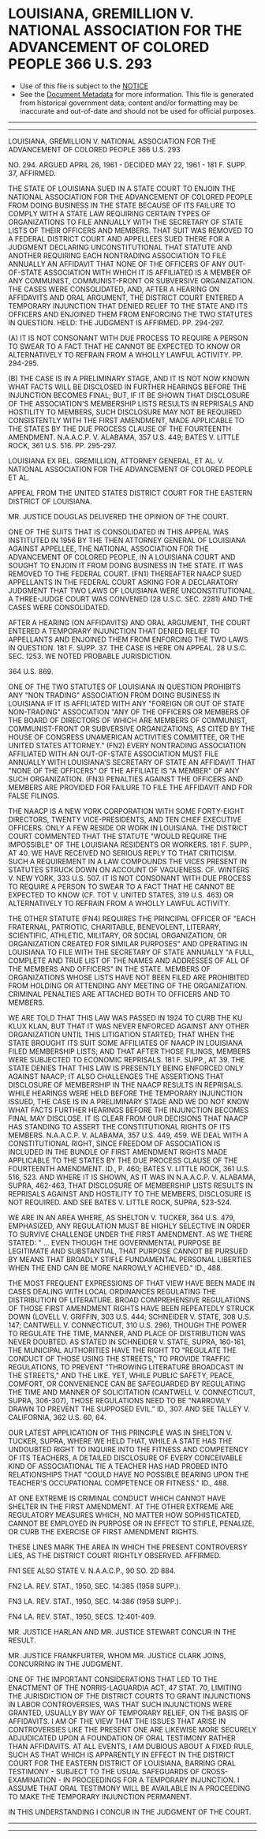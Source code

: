---
---

# LOUISIANA, GREMILLION V. NATIONAL ASSOCIATION FOR THE ADVANCEMENT OF COLORED PEOPLE 366 U.S. 293

* Use of this file is subject to the [NOTICE](https://github.com/publicdocs/notice/blob/master/NOTICE)
* See the [Document Metadata](../../../) for more information.
  This file is generated from historical government data; content and/or formatting may be inaccurate and out-of-date and should not be used for official purposes.

----------
----------

LOUISIANA, GREMILLION V. NATIONAL ASSOCIATION FOR THE ADVANCEMENT OF COLORED PEOPLE 366 U.S. 293

NO. 294.  ARGUED APRIL 26, 1961 - DECIDED MAY 22, 1961 - 181 F. SUPP. 37, AFFIRMED.

THE STATE OF LOUISIANA SUED IN A STATE COURT TO ENJOIN THE NATIONAL ASSOCIATION FOR THE ADVANCEMENT OF COLORED PEOPLE FROM DOING BUSINESS IN THE STATE BECAUSE OF ITS FAILURE TO COMPLY WITH A STATE LAW REQUIRING CERTAIN TYPES OF ORGANIZATIONS TO FILE ANNUALLY WITH THE SECRETARY OF STATE LISTS OF THEIR OFFICERS AND MEMBERS.  THAT SUIT WAS REMOVED TO A FEDERAL DISTRICT COURT AND APPELLEES SUED THERE FOR A JUDGMENT DECLARING UNCONSTITUTIONAL THAT STATUTE AND ANOTHER REQUIRING EACH NONTRADING ASSOCIATION TO FILE ANNUALLY AN AFFIDAVIT THAT NONE OF THE OFFICERS OF ANY OUT-OF-STATE ASSOCIATION WITH WHICH IT IS AFFILIATED IS A MEMBER OF ANY COMMUNIST, COMMUNIST-FRONT OR SUBVERSIVE ORGANIZATION.  THE CASES WERE CONSOLIDATED, AND, AFTER A HEARING ON AFFIDAVITS AND ORAL ARGUMENT, THE DISTRICT COURT ENTERED A TEMPORARY INJUNCTION THAT DENIED RELIEF TO THE STATE AND ITS OFFICERS AND ENJOINED THEM FROM ENFORCING THE TWO STATUTES IN QUESTION.  HELD:  THE JUDGMENT IS AFFIRMED.  PP. 294-297.

(A)  IT IS NOT CONSONANT WITH DUE PROCESS TO REQUIRE A PERSON TO SWEAR TO A FACT THAT HE CANNOT BE EXPECTED TO KNOW OR ALTERNATIVELY TO REFRAIN FROM A WHOLLY LAWFUL ACTIVITY.  PP. 294-295.

(B)  THE CASE IS IN A PRELIMINARY STAGE, AND IT IS NOT NOW KNOWN WHAT FACTS WILL BE DISCLOSED IN FURTHER HEARINGS BEFORE THE INJUNCTION BECOMES FINAL; BUT, IF IT BE SHOWN THAT DISCLOSURE OF THE ASSOCIATION'S MEMBERSHIP LISTS RESULTS IN REPRISALS AND HOSTILITY TO MEMBERS, SUCH DISCLOSURE MAY NOT BE REQUIRED CONSISTENTLY WITH THE FIRST AMENDMENT, MADE APPLICABLE TO THE STATES BY THE DUE PROCESS CLAUSE OF THE FOURTEENTH AMENDMENT.  N.A.A.C.P. V. ALABAMA, 357 U.S. 449; BATES V. LITTLE ROCK, 361 U.S. 516.  PP. 295-297.

LOUISIANA EX REL. GREMILLION, ATTORNEY GENERAL, ET AL. V. NATIONAL ASSOCIATION FOR THE ADVANCEMENT OF COLORED PEOPLE ET AL.

APPEAL FROM THE UNITED STATES DISTRICT COURT FOR THE EASTERN DISTRICT OF LOUISIANA.

MR. JUSTICE DOUGLAS DELIVERED THE OPINION OF THE COURT.

ONE OF THE SUITS THAT IS CONSOLIDATED IN THIS APPEAL WAS INSTITUTED IN 1956 BY THE THEN ATTORNEY GENERAL OF LOUISIANA AGAINST APPELLEE, THE NATIONAL ASSOCIATION FOR THE ADVANCEMENT OF COLORED PEOPLE, IN A LOUISIANA COURT AND SOUGHT TO ENJOIN IT FROM DOING BUSINESS IN THE STATE.  IT WAS REMOVED TO THE FEDERAL COURT.  (FN1)  THEREAFTER NAACP SUED APPELLANTS IN THE FEDERAL COURT ASKING FOR A DECLARATORY JUDGMENT THAT TWO LAWS OF LOUISIANA WERE UNCONSTITUTIONAL.  A THREE-JUDGE COURT WAS CONVENED (28 U.S.C. SEC. 2281) AND THE CASES WERE CONSOLIDATED.

AFTER A HEARING (ON AFFIDAVITS) AND ORAL ARGUMENT, THE COURT ENTERED A TEMPORARY INJUNCTION THAT DENIED RELIEF TO APPELLANTS AND ENJOINED THEM FROM ENFORCING THE TWO LAWS IN QUESTION.  181 F. SUPP. 37.  THE CASE IS HERE ON APPEAL.  28 U.S.C. SEC. 1253.  WE NOTED PROBABLE JURISDICTION.

364 U.S. 869.

ONE OF THE TWO STATUTES OF LOUISIANA IN QUESTION PROHIBITS ANY "NON TRADING" ASSOCIATION FROM DOING BUSINESS IN LOUISIANA IF IT IS AFFILIATED WITH ANY "FOREIGN OR OUT OF STATE NON-TRADING" ASSOCIATION "ANY OF THE OFFICERS OR MEMBERS OF THE BOARD OF DIRECTORS OF WHICH ARE MEMBERS OF COMMUNIST, COMMUNIST-FRONT OR SUBVERSIVE ORGANIZATIONS, AS CITED BY THE HOUSE OF CONGRESS UNAMERICAN ACTIVITIES COMMITTEE, OR THE UNITED STATES ATTORNEY."  (FN2)  EVERY NONTRADING ASSOCIATION AFFILIATED WITH AN OUT-OF-STATE ASSOCIATION MUST FILE ANNUALLY WITH LOUISIANA'S SECRETARY OF STATE AN AFFIDAVIT THAT "NONE OF THE OFFICERS" OF THE AFFILIATE IS "A MEMBER" OF ANY SUCH ORGANIZATION.  (FN3) PENALTIES AGAINST THE OFFICERS AND MEMBERS ARE PROVIDED FOR FAILURE TO FILE THE AFFIDAVIT AND FOR FALSE FILINGS.

THE NAACP IS A NEW YORK CORPORATION WITH SOME FORTY-EIGHT DIRECTORS, TWENTY VICE-PRESIDENTS, AND TEN CHIEF EXECUTIVE OFFICERS.  ONLY A FEW RESIDE OR WORK IN LOUISIANA.  THE DISTRICT COURT COMMENTED THAT THE STATUTE "WOULD REQUIRE THE IMPOSSIBLE" OF THE LOUISIANA RESIDENTS OR WORKERS.  181 F. SUPP., AT 40.  WE HAVE RECEIVED NO SERIOUS REPLY TO THAT CRITICISM.  SUCH A REQUIREMENT IN A LAW COMPOUNDS THE VICES PRESENT IN STATUTES STRUCK DOWN ON ACCOUNT OF VAGUENESS.  CF. WINTERS V. NEW YORK, 333 U.S. 507.  IT IS NOT CONSONANT WITH DUE PROCESS TO REQUIRE A PERSON TO SWEAR TO A FACT THAT HE CANNOT BE EXPECTED TO KNOW (CF. TOT V. UNITED STATES, 319 U.S. 463) OR ALTERNATIVELY TO REFRAIN FROM A WHOLLY LAWFUL ACTIVITY.

THE OTHER STATUTE (FN4) REQUIRES THE PRINCIPAL OFFICER OF "EACH FRATERNAL, PATRIOTIC, CHARITABLE, BENEVOLENT, LITERARY, SCIENTIFIC, ATHLETIC, MILITARY, OR SOCIAL ORGANIZATION, OR ORGANIZATION CREATED FOR SIMILAR PURPOSES" AND OPERATING IN LOUISIANA TO FILE WITH THE SECRETARY OF STATE ANNUALLY "A FULL, COMPLETE AND TRUE LIST OF THE NAMES AND ADDRESSES OF ALL OF THE MEMBERS AND OFFICERS" IN THE STATE.  MEMBERS OF ORGANIZATIONS WHOSE LISTS HAVE NOT BEEN FILED ARE PROHIBITED FROM HOLDING OR ATTENDING ANY MEETING OF THE ORGANIZATION.  CRIMINAL PENALTIES ARE ATTACHED BOTH TO OFFICERS AND TO MEMBERS.

WE ARE TOLD THAT THIS LAW WAS PASSED IN 1924 TO CURB THE KU KLUX KLAN, BUT THAT IT WAS NEVER ENFORCED AGAINST ANY OTHER ORGANIZATION UNTIL THIS LITIGATION STARTED; THAT WHEN THE STATE BROUGHT ITS SUIT SOME AFFILIATES OF NAACP IN LOUISIANA FILED MEMBERSHIP LISTS; AND THAT AFTER THOSE FILINGS, MEMBERS WERE SUBJECTED TO ECONOMIC REPRISALS.  181 F. SUPP., AT 39.  THE STATE DENIES THAT THIS LAW IS PRESENTLY BEING ENFORCED ONLY AGAINST NAACP; IT ALSO CHALLENGES THE ASSERTIONS THAT DISCLOSURE OF MEMBERSHIP IN THE NAACP RESULTS IN REPRISALS.  WHILE HEARINGS WERE HELD BEFORE THE TEMPORARY INJUNCTION ISSUED, THE CASE IS IN A PRELIMINARY STAGE AND WE DO NOT KNOW WHAT FACTS FURTHER HEARINGS BEFORE THE INJUNCTION BECOMES FINAL MAY DISCLOSE.  IT IS CLEAR FROM OUR DECISIONS THAT NAACP HAS STANDING TO ASSERT THE CONSTITUTIONAL RIGHTS OF ITS MEMBERS.  N.A.A.C.P. V. ALABAMA, 357 U.S. 449, 459.  WE DEAL WITH A CONSTITUTIONAL RIGHT, SINCE FREEDOM OF ASSOCIATION IS INCLUDED IN THE BUNDLE OF FIRST AMENDMENT RIGHTS MADE APPLICABLE TO THE STATES BY THE DUE PROCESS CLAUSE OF THE FOURTEENTH AMENDMENT.  ID., P. 460; BATES V. LITTLE ROCK, 361 U.S. 516, 523.  AND WHERE IT IS SHOWN, AS IT WAS IN N.A.A.C.P. V. ALABAMA, SUPRA, 462-463, THAT DISCLOSURE OF MEMBERSHIP LISTS RESULTS IN REPRISALS AGAINST AND HOSTILITY TO THE MEMBERS, DISCLOSURE IS NOT REQUIRED.  AND SEE BATES V. LITTLE ROCK, SUPRA, 523-524.

WE ARE IN AN AREA WHERE, AS SHELTON V. TUCKER, 364 U.S. 479, EMPHASIZED, ANY REGULATION MUST BE HIGHLY SELECTIVE IN ORDER TO SURVIVE CHALLENGE UNDER THE FIRST AMENDMENT.  AS WE THERE STATED:  " ...  EVEN THOUGH THE GOVERNMENTAL PURPOSE BE LEGITIMATE AND SUBSTANTIAL, THAT PURPOSE CANNOT BE PURSUED BY MEANS THAT BROADLY STIFLE FUNDAMENTAL PERSONAL LIBERTIES WHEN THE END CAN BE MORE NARROWLY ACHIEVED."  ID., 488.

THE MOST FREQUENT EXPRESSIONS OF THAT VIEW HAVE BEEN MADE IN CASES DEALING WITH LOCAL ORDINANCES REGULATING THE DISTRIBUTION OF LITERATURE.  BROAD COMPREHENSIVE REGULATIONS OF THOSE FIRST AMENDMENT RIGHTS HAVE BEEN REPEATEDLY STRUCK DOWN (LOVELL V. GRIFFIN, 303 U.S. 444; SCHNEIDER V. STATE, 308 U.S. 147; CANTWELL V. CONNECTICUT, 310 U.S. 296), THOUGH THE POWER TO REGULATE THE TIME, MANNER, AND PLACE OF DISTRIBUTION WAS NEVER DOUBTED.  AS STATED IN SCHNEIDER V. STATE, SUPRA, 160-161, THE MUNICIPAL AUTHORITIES HAVE THE RIGHT TO "REGULATE THE CONDUCT OF THOSE USING THE STREETS," TO PROVIDE TRAFFIC REGULATIONS, TO PREVENT "THROWING LITERATURE BROADCAST IN THE STREETS," AND THE LIKE.  YET, WHILE PUBLIC SAFETY, PEACE, COMFORT, OR CONVENIENCE CAN BE SAFEGUARDED BY REGULATING THE TIME AND MANNER OF SOLICITATION (CANTWELL V. CONNECTICUT, SUPRA, 306-307), THOSE REGULATIONS NEED TO BE "NARROWLY DRAWN TO PREVENT THE SUPPOSED EVIL."  ID., 307.  AND SEE TALLEY V. CALIFORNIA, 362 U.S. 60, 64.

OUR LATEST APPLICATION OF THIS PRINCIPLE WAS IN SHELTON V. TUCKER, SUPRA, WHERE WE HELD THAT, WHILE A STATE HAS THE UNDOUBTED RIGHT TO INQUIRE INTO THE FITNESS AND COMPETENCY OF ITS TEACHERS, A DETAILED DISCLOSURE OF EVERY CONCEIVABLE KIND OF ASSOCIATIONAL TIE A TEACHER HAS HAD PROBED INTO RELATIONSHIPS THAT "COULD HAVE NO POSSIBLE BEARING UPON THE TEACHER'S OCCUPATIONAL COMPETENCE OR FITNESS."  ID., 488.

AT ONE EXTREME IS CRIMINAL CONDUCT WHICH CANNOT HAVE SHELTER IN THE FIRST AMENDMENT.  AT THE OTHER EXTREME ARE REGULATORY MEASURES WHICH, NO MATTER HOW SOPHISTICATED, CANNOT BE EMPLOYED IN PURPOSE OR IN EFFECT TO STIFLE, PENALIZE, OR CURB THE EXERCISE OF FIRST AMENDMENT RIGHTS.

THESE LINES MARK THE AREA IN WHICH THE PRESENT CONTROVERSY LIES, AS THE DISTRICT COURT RIGHTLY OBSERVED.  AFFIRMED.

FN1  SEE ALSO STATE V. N.A.A.C.P., 90 SO. 2D 884.

FN2  LA. REV. STAT., 1950, SEC. 14:385 (1958 SUPP.).

FN3  LA. REV. STAT., 1950, SEC. 14:386 (1958 SUPP.).

FN4  LA. REV. STAT., 1950, SECS. 12:401-409.

MR. JUSTICE HARLAN AND MR. JUSTICE STEWART CONCUR IN THE RESULT.

MR. JUSTICE FRANKFURTER, WHOM MR. JUSTICE CLARK JOINS, CONCURRING IN THE JUDGMENT.

ONE OF THE IMPORTANT CONSIDERATIONS THAT LED TO THE ENACTMENT OF THE NORRIS-LAGUARDIA ACT, 47 STAT. 70, LIMITING THE JURISDICTION OF THE DISTRICT COURTS TO GRANT INJUNCTIONS IN LABOR CONTROVERSIES, WAS THAT SUCH INJUNCTIONS WERE GRANTED, USUALLY BY WAY OF TEMPORARY RELIEF, ON THE BASIS OF AFFIDAVITS.  I AM OF THE VIEW THAT THE ISSUES THAT ARISE IN CONTROVERSIES LIKE THE PRESENT ONE ARE LIKEWISE MORE SECURELY ADJUDICATED UPON A FOUNDATION OF ORAL TESTIMONY RATHER THAN AFFIDAVITS.  AT ALL EVENTS, I AM DUBIOUS ABOUT A FIXED RULE, SUCH AS THAT WHICH IS APPARENTLY IN EFFECT IN THE DISTRICT COURT FOR THE EASTERN DISTRICT OF LOUISIANA, BARRING ORAL TESTIMONY - SUBJECT TO THE USUAL SAFEGUARDS OF CROSS-EXAMINATION - IN PROCEEDINGS FOR A TEMPORARY INJUNCTION.  I ASSUME THAT ORAL TESTIMONY WILL BE AVAILABLE IN A PROCEEDING TO MAKE THE TEMPORARY INJUNCTION PERMANENT.

IN THIS UNDERSTANDING I CONCUR IN THE JUDGMENT OF THE COURT.


----------
----------

